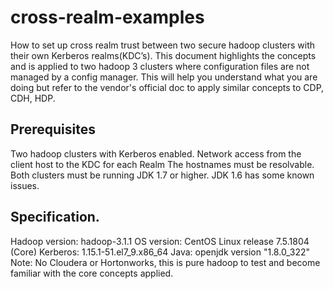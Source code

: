 # cross-realm-examples
How to set up cross realm trust between two secure hadoop clusters with their own Kerberos realms(KDC’s).  This document highlights the concepts and is applied to two hadoop 3 clusters where configuration files are not managed by a config manager. This will help you understand what you are doing but refer to the vendor's official doc to apply similar concepts to CDP, CDH, HDP.
## Prerequisites
Two hadoop clusters with Kerberos enabled.
Network access from the client host to the KDC for each Realm
The hostnames must be resolvable.
Both clusters must be running JDK 1.7 or higher. JDK 1.6 has some known issues.
 
## Specification.
Hadoop version:  hadoop-3.1.1
OS version: CentOS Linux release 7.5.1804 (Core)
Kerberos: 1.15.1-51.el7_9.x86_64
Java: openjdk version "1.8.0_322"
Note: No Cloudera or Hortonworks, this is pure hadoop to test and become familiar with the core concepts applied.

